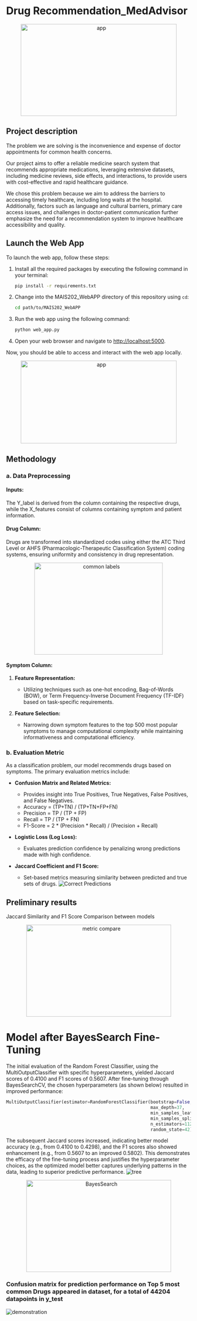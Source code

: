 # Drug Recommendation_MedAdvisor
<div align="center">
    <img src="https://github.com/Angelawork/Drug-Recommendation_MAIS202/assets/113480613/0e49c9bf-e183-43cc-8571-e54eb9372c17" alt="app" style="width:425px;height:250px;">
</div>

## Project description

The problem we are solving is the inconvenience and expense of doctor appointments for common health concerns. 

Our project aims to offer a reliable medicine search system that recommends appropriate medications, leveraging extensive datasets, including medicine reviews, side effects, and interactions, to provide users with cost-effective and rapid healthcare guidance.

We chose this problem because we aim to address the barriers to accessing timely healthcare, including long waits at the hospital. Additionally, factors such as language and cultural barriers, primary care access issues, and challenges in doctor-patient communication further emphasize the need for a recommendation system to improve healthcare accessibility and quality.


## Launch the Web App

To launch the web app, follow these steps:

1. Install all the required packages by executing the following command in your terminal:

    ```bash
    pip install -r requirements.txt
    ```

2. Change into the MAIS202_WebAPP directory of this repository using `cd`:

    ```bash
    cd path/to/MAIS202_WebAPP
    ```

3. Run the web app using the following command:

    ```bash
    python web_app.py
    ```

4. Open your web browser and navigate to [http://localhost:5000](http://localhost:5000).

Now, you should be able to access and interact with the web app locally.
<div align="center">
  <img src="https://github.com/Angelawork/Drug-Recommendation_MAIS202/assets/113480613/1e5f9523-dd51-484d-b91b-dbf9cef5de70" alt="app" style="width:425px;height:225px;">
</div>

## Methodology

### a. Data Preprocessing

#### Inputs:
The Y_label is derived from the column containing the respective drugs, while the X_features consist of columns containing symptom and patient information.

#### Drug Column:
Drugs are transformed into standardized codes using either the ATC Third Level or AHFS (Pharmacologic-Therapeutic Classification System) coding systems, ensuring uniformity and consistency in drug representation.
<div align="center">
  <img src="https://github.com/Angelawork/Drug-Recommendation_MAIS202/assets/113480613/468b668b-db6b-43be-88da-ab679d6f5c22" alt="common labels" style="width:350px;height:250px;">
</div>

#### Symptom Column:
1. **Feature Representation:**
   - Utilizing techniques such as one-hot encoding, Bag-of-Words (BOW), or Term Frequency-Inverse Document Frequency (TF-IDF) based on task-specific requirements.
   
2. **Feature Selection:**
   - Narrowing down symptom features to the top 500 most popular symptoms to manage computational complexity while maintaining informativeness and computational efficiency.

### b. Evaluation Metric

As a classification problem, our model recommends drugs based on symptoms. The primary evaluation metrics include:

* **Confusion Matrix and Related Metrics:**
  - Provides insight into True Positives, True Negatives, False Positives, and False Negatives.
  - Accuracy = (TP+TN) / (TP+TN+FP+FN)
  - Precision = TP / (TP + FP)
  - Recall = TP / (TP + FN)
  - F1-Score = 2 * (Precision * Recall) / (Precision + Recall)

* **Logistic Loss (Log Loss):**
  - Evaluates prediction confidence by penalizing wrong predictions made with high confidence.

* **Jaccard Coefficient and F1 Score:**
  - Set-based metrics measuring similarity between predicted and true sets of drugs.
![Correct Predictions](https://github.com/Angelawork/Drug-Recommendation_MAIS202/assets/113480613/d17b11d5-6e1e-473b-b5a5-47402421032d)

## Preliminary results
Jaccard Similarity and F1 Score Comparison between models
<div align="center">
  <img src="https://github.com/Angelawork/Drug-Recommendation_MAIS202/assets/113480613/6f778b3f-b96d-4c9f-9fac-09cc7efc2842" alt="metric compare" style="width:395px;height:250px;">
</div>

# Model after BayesSearch Fine-Tuning

The initial evaluation of the Random Forest Classifier, using the MultiOutputClassifier with specific hyperparameters, yielded Jaccard scores of 0.4100 and F1 scores of 0.5607. After fine-tuning through BayesSearchCV, the chosen hyperparameters (as shown below) resulted in improved performance:

```python
MultiOutputClassifier(estimator=RandomForestClassifier(bootstrap=False,
                                                       max_depth=37,
                                                       min_samples_leaf=4,
                                                       min_samples_split=14,
                                                       n_estimators=112,
                                                       random_state=42))
```
The subsequent Jaccard scores increased, indicating better model accuracy (e.g., from 0.4100 to 0.4298), and the F1 scores also showed enhancement (e.g., from 0.5607 to an improved 0.5802). This demonstrates the efficacy of the fine-tuning process and justifies the hyperparameter choices, as the optimized model better captures underlying patterns in the data, leading to superior predictive performance.
![tree](https://github.com/Angelawork/Drug-Recommendation_MAIS202/assets/113480613/17d16929-b0c2-44cc-a0a8-decdbe6a36c6)
<div align="center">
  <img src="https://github.com/Angelawork/Drug-Recommendation_MAIS202/assets/113480613/12877a3c-9f64-4789-8e46-7365525db704" alt="BayesSearch" style="width:395px;height:250px;">
</div>

### Confusion matrix for prediction performance on Top 5 most common Drugs appeared in dataset, for a total of 44204 datapoints in y_test
![demonstration](https://github.com/Angelawork/Drug-Recommendation_MAIS202/assets/113480613/75dd1106-1798-4051-b7a6-b862774f72fb)

